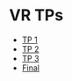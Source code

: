 # VR TPs
- [TP 1](https://github.com/AgustinRoca/VR-TP1)
- [TP 2](https://github.com/AgustinRoca/VR-TP2)
- [TP 3](https://github.com/AgustinRoca/VR-TP3)
- [Final](https://github.com/AgustinRoca/VR-Final)
